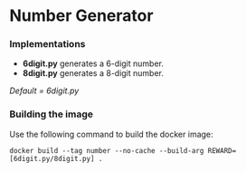 # Number Generator

### Implementations
* **6digit.py** generates a 6-digit number.
* **8digit.py** generates a 8-digit number.

_Default = 6digit.py_

### Building the image

Use the following command to build the docker image:

`docker build --tag number --no-cache --build-arg REWARD=[6digit.py/8digit.py] .`
